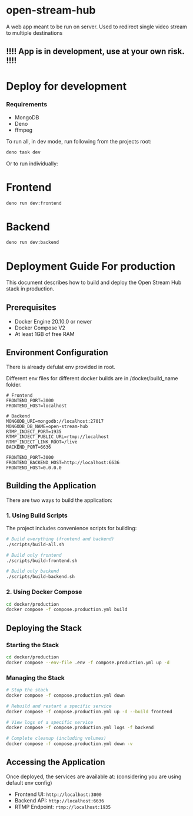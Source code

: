 # open-stream-hub
A web app meant to be run on server. Used to redirect single video stream to multiple destinations

## !!!! App is in development, use at your own risk. !!!!

# Deploy for development
### Requirements
- MongoDB
- Deno
- ffmpeg

To run all, in dev mode, run following from the projects root:
```bash
deno task dev
```

Or to run individually:

# Frontend
```bash
deno run dev:frontend
```

# Backend
```bash
deno run dev:backend
```

# Deployment Guide For production

This document describes how to build and deploy the Open Stream Hub stack in production.

## Prerequisites

- Docker Engine 20.10.0 or newer
- Docker Compose V2
- At least 1GB of free RAM

## Environment Configuration
There is already defulat env provided in root.

Different env files for different docker builds are in /docker/build_name folder.
```env
# Frontend
FRONTEND_PORT=3000
FRONTEND_HOST=localhost

# Backend
MONGODB_URI=mongodb://localhost:27017
MONGODB_DB_NAME=open-stream-hub
RTMP_INJECT_PORT=1935
RTMP_INJECT_PUBLIC_URL=rtmp://localhost
RTMP_INJECT_LINK_ROOT=/live
BACKEND_PORT=6636

FRONTEND_PORT=3000
FRONTEND_BACKEND_HOST=http://localhost:6636
FRONTEND_HOST=0.0.0.0
```

## Building the Application

There are two ways to build the application:

### 1. Using Build Scripts

The project includes convenience scripts for building:

```bash
# Build everything (frontend and backend)
./scripts/build-all.sh

# Build only frontend
./scripts/build-frontend.sh

# Build only backend
./scripts/build-backend.sh
```

### 2. Using Docker Compose

```bash
cd docker/production
docker compose -f compose.production.yml build
```

## Deploying the Stack

### Starting the Stack

```bash
cd docker/production
docker compose --env-file .env -f compose.production.yml up -d
```

### Managing the Stack

```bash
# Stop the stack
docker compose -f compose.production.yml down

# Rebuild and restart a specific service
docker compose -f compose.production.yml up -d --build frontend

# View logs of a specific service
docker compose -f compose.production.yml logs -f backend

# Complete cleanup (including volumes)
docker compose -f compose.production.yml down -v
```

## Accessing the Application

Once deployed, the services are available at:
(considering you are using default env config)

- Frontend UI: `http://localhost:3000`
- Backend API: `http://localhost:6636`
- RTMP Endpoint: `rtmp://localhost:1935`
